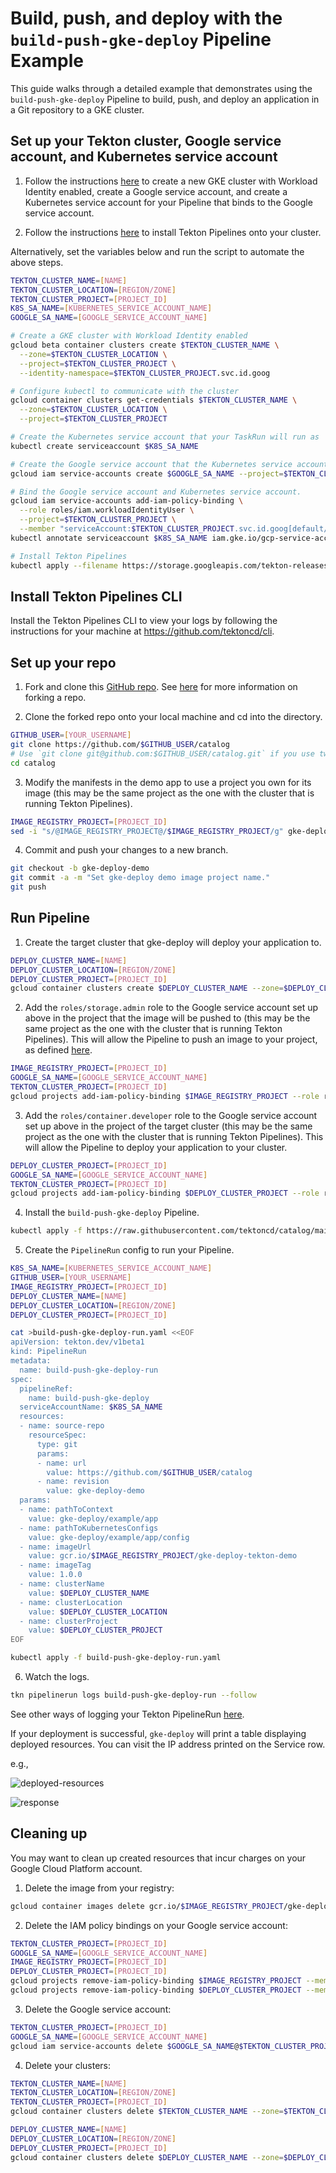 # Build, push, and deploy with the `build-push-gke-deploy` Pipeline Example

This guide walks through a detailed example that demonstrates using the `build-push-gke-deploy` Pipeline to build, push, and deploy an application in a Git repository to a GKE cluster.

## Set up your Tekton cluster, Google service account, and Kubernetes service account

1. Follow the instructions [here](https://cloud.google.com/kubernetes-engine/docs/how-to/workload-identity#enable_workload_identity_on_a_new_cluster) to create a new GKE cluster with Workload Identity enabled, create a Google service account, and create a Kubernetes service account for your Pipeline that binds to the Google service account.

1. Follow the instructions [here](https://github.com/tektoncd/pipeline/blob/main/docs/install.md#installing-tekton-pipelines-1) to install Tekton Pipelines onto your cluster.

  Alternatively, set the variables below and run the script to automate the above steps.

  ```bash
  TEKTON_CLUSTER_NAME=[NAME]
  TEKTON_CLUSTER_LOCATION=[REGION/ZONE]
  TEKTON_CLUSTER_PROJECT=[PROJECT_ID]
  K8S_SA_NAME=[KUBERNETES_SERVICE_ACCOUNT_NAME]
  GOOGLE_SA_NAME=[GOOGLE_SERVICE_ACCOUNT_NAME]

  # Create a GKE cluster with Workload Identity enabled
  gcloud beta container clusters create $TEKTON_CLUSTER_NAME \
    --zone=$TEKTON_CLUSTER_LOCATION \
    --project=$TEKTON_CLUSTER_PROJECT \
    --identity-namespace=$TEKTON_CLUSTER_PROJECT.svc.id.goog

  # Configure kubectl to communicate with the cluster
  gcloud container clusters get-credentials $TEKTON_CLUSTER_NAME \
    --zone=$TEKTON_CLUSTER_LOCATION \
    --project=$TEKTON_CLUSTER_PROJECT

  # Create the Kubernetes service account that your TaskRun will run as
  kubectl create serviceaccount $K8S_SA_NAME

  # Create the Google service account that the Kubernetes service account will bind to
  gcloud iam service-accounts create $GOOGLE_SA_NAME --project=$TEKTON_CLUSTER_PROJECT

  # Bind the Google service account and Kubernetes service account.
  gcloud iam service-accounts add-iam-policy-binding \
    --role roles/iam.workloadIdentityUser \
    --project=$TEKTON_CLUSTER_PROJECT \
    --member "serviceAccount:$TEKTON_CLUSTER_PROJECT.svc.id.goog[default/$K8S_SA_NAME]" $GOOGLE_SA_NAME@$TEKTON_CLUSTER_PROJECT.iam.gserviceaccount.com
  kubectl annotate serviceaccount $K8S_SA_NAME iam.gke.io/gcp-service-account=$GOOGLE_SA_NAME@$TEKTON_CLUSTER_PROJECT.iam.gserviceaccount.com

  # Install Tekton Pipelines
  kubectl apply --filename https://storage.googleapis.com/tekton-releases/pipeline/latest/release.yaml
  ```

## Install Tekton Pipelines CLI

Install the Tekton Pipelines CLI to view your logs by following the instructions for your machine at <https://github.com/tektoncd/cli>.

## Set up your repo

1. Fork and clone this [GitHub repo](https://github.com/tektoncd/catalog). See [here](https://help.github.com/en/github/getting-started-with-github/fork-a-repo) for more information on forking a repo.

2. Clone the forked repo onto your local machine and cd into the directory.

  ```bash
  GITHUB_USER=[YOUR_USERNAME]
  git clone https://github.com/$GITHUB_USER/catalog
  # Use `git clone git@github.com:$GITHUB_USER/catalog.git` if you use two-factor authentication
  cd catalog
  ```

3. Modify the manifests in the demo app to use a project you own for its image (this may be the same project as the one with the cluster that is running Tekton Pipelines).

  ```bash
  IMAGE_REGISTRY_PROJECT=[PROJECT_ID]
  sed -i "s/@IMAGE_REGISTRY_PROJECT@/$IMAGE_REGISTRY_PROJECT/g" gke-deploy/example/app/config/app.yaml
  ```

4. Commit and push your changes to a new branch.

  ```bash
  git checkout -b gke-deploy-demo
  git commit -a -m "Set gke-deploy demo image project name."
  git push
  ```

## Run Pipeline

1. Create the target cluster that gke-deploy will deploy your application to.

  ```bash
  DEPLOY_CLUSTER_NAME=[NAME]
  DEPLOY_CLUSTER_LOCATION=[REGION/ZONE]
  DEPLOY_CLUSTER_PROJECT=[PROJECT_ID]
  gcloud container clusters create $DEPLOY_CLUSTER_NAME --zone=$DEPLOY_CLUSTER_LOCATION --project=$DEPLOY_CLUSTER_PROJECT
  ```

2. Add the `roles/storage.admin` role to the Google service account set up above in the project that the image will be pushed to (this may be the same project as the one with the cluster that is running Tekton Pipelines). This will allow the Pipeline to push an image to your project, as defined [here](https://cloud.google.com/container-registry/docs/access-control).

  ```bash
  IMAGE_REGISTRY_PROJECT=[PROJECT_ID]
  GOOGLE_SA_NAME=[GOOGLE_SERVICE_ACCOUNT_NAME]
  TEKTON_CLUSTER_PROJECT=[PROJECT_ID]
  gcloud projects add-iam-policy-binding $IMAGE_REGISTRY_PROJECT --role roles/storage.admin --member "serviceAccount:$GOOGLE_SA_NAME@$TEKTON_CLUSTER_PROJECT.iam.gserviceaccount.com" --project=$IMAGE_REGISTRY_PROJECT
  ```

3. Add the `roles/container.developer` role to the Google service account set up above in the project of the target cluster (this may be the same project as the one with the cluster that is running Tekton Pipelines). This will allow the Pipeline to deploy your application to your cluster.

  ```bash
  DEPLOY_CLUSTER_PROJECT=[PROJECT_ID]
  GOOGLE_SA_NAME=[GOOGLE_SERVICE_ACCOUNT_NAME]
  TEKTON_CLUSTER_PROJECT=[PROJECT_ID]
  gcloud projects add-iam-policy-binding $DEPLOY_CLUSTER_PROJECT --role roles/container.developer --member "serviceAccount:$GOOGLE_SA_NAME@$TEKTON_CLUSTER_PROJECT.iam.gserviceaccount.com" --project=$DEPLOY_CLUSTER_PROJECT
  ```

4. Install the `build-push-gke-deploy` Pipeline.

  ```bash
  kubectl apply -f https://raw.githubusercontent.com/tektoncd/catalog/main/pipeline/build-push-gke-deploy/0.1/build-push-gke-deploy.yaml
  ```

5. Create the `PipelineRun` config to run your Pipeline.

  ```bash
  K8S_SA_NAME=[KUBERNETES_SERVICE_ACCOUNT_NAME]
  GITHUB_USER=[YOUR_USERNAME]
  IMAGE_REGISTRY_PROJECT=[PROJECT_ID]
  DEPLOY_CLUSTER_NAME=[NAME]
  DEPLOY_CLUSTER_LOCATION=[REGION/ZONE]
  DEPLOY_CLUSTER_PROJECT=[PROJECT_ID]

  cat >build-push-gke-deploy-run.yaml <<EOF
  apiVersion: tekton.dev/v1beta1
  kind: PipelineRun
  metadata:
    name: build-push-gke-deploy-run
  spec:
    pipelineRef:
      name: build-push-gke-deploy
    serviceAccountName: $K8S_SA_NAME
    resources:
    - name: source-repo
      resourceSpec:
        type: git
        params:
        - name: url
          value: https://github.com/$GITHUB_USER/catalog
        - name: revision
          value: gke-deploy-demo
    params:
    - name: pathToContext
      value: gke-deploy/example/app
    - name: pathToKubernetesConfigs
      value: gke-deploy/example/app/config
    - name: imageUrl
      value: gcr.io/$IMAGE_REGISTRY_PROJECT/gke-deploy-tekton-demo
    - name: imageTag
      value: 1.0.0
    - name: clusterName
      value: $DEPLOY_CLUSTER_NAME
    - name: clusterLocation
      value: $DEPLOY_CLUSTER_LOCATION
    - name: clusterProject
      value: $DEPLOY_CLUSTER_PROJECT
  EOF

  kubectl apply -f build-push-gke-deploy-run.yaml
  ```

6. Watch the logs.

  ```bash
  tkn pipelinerun logs build-push-gke-deploy-run --follow
  ```

  See other ways of logging your Tekton PipelineRun [here](https://github.com/tektoncd/pipeline/blob/main/docs/logs.md).

  If your deployment is successful, `gke-deploy` will print a table displaying deployed resources. You can visit the IP address printed on the Service row.

  e.g.,

  ![deployed-resources](deployed-resources.png)

  ![response](response.png)

## Cleaning up

You may want to clean up created resources that incur charges on your Google Cloud Platform account.

1. Delete the image from your registry:

  ```bash
  gcloud container images delete gcr.io/$IMAGE_REGISTRY_PROJECT/gke-deploy-tekton-demo:1.0.0
  ```

2. Delete the IAM policy bindings on your Google service account:

  ```bash
  TEKTON_CLUSTER_PROJECT=[PROJECT_ID]
  GOOGLE_SA_NAME=[GOOGLE_SERVICE_ACCOUNT_NAME]
  IMAGE_REGISTRY_PROJECT=[PROJECT_ID]
  DEPLOY_CLUSTER_PROJECT=[PROJECT_ID]
  gcloud projects remove-iam-policy-binding $IMAGE_REGISTRY_PROJECT --member=serviceAccount:$GOOGLE_SA_NAME@$TEKTON_CLUSTER_PROJECT.iam.gserviceaccount.com --role=roles/storage.admin --project=$IMAGE_REGISTRY_PROJECT
  gcloud projects remove-iam-policy-binding $DEPLOY_CLUSTER_PROJECT --member=serviceAccount:$GOOGLE_SA_NAME@$TEKTON_CLUSTER_PROJECT.iam.gserviceaccount.com --role=roles/container.developer --project=$DEPLOY_CLUSTER_PROJECT
  ```

3. Delete the Google service account:

  ```bash
  TEKTON_CLUSTER_PROJECT=[PROJECT_ID]
  GOOGLE_SA_NAME=[GOOGLE_SERVICE_ACCOUNT_NAME]
  gcloud iam service-accounts delete $GOOGLE_SA_NAME@$TEKTON_CLUSTER_PROJECT.iam.gserviceaccount.com --project=$TEKTON_CLUSTER_PROJECT -q
  ```

4. Delete your clusters:

  ```bash
  TEKTON_CLUSTER_NAME=[NAME]
  TEKTON_CLUSTER_LOCATION=[REGION/ZONE]
  TEKTON_CLUSTER_PROJECT=[PROJECT_ID]
  gcloud container clusters delete $TEKTON_CLUSTER_NAME --zone=$TEKTON_CLUSTER_LOCATION --project=$TEKTON_CLUSTER_PROJECT --async -q

  DEPLOY_CLUSTER_NAME=[NAME]
  DEPLOY_CLUSTER_LOCATION=[REGION/ZONE]
  DEPLOY_CLUSTER_PROJECT=[PROJECT_ID]
  gcloud container clusters delete $DEPLOY_CLUSTER_NAME --zone=$DEPLOY_CLUSTER_LOCATION --project=$DEPLOY_CLUSTER_PROJECT --async -q
  ```
